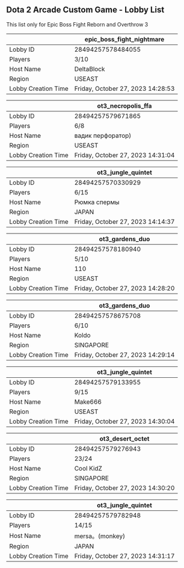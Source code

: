 ## Dota 2 Arcade Custom Game - Lobby List

This list only for Epic Boss Fight Reborn and Overthrow 3

|  | epic_boss_fight_nightmare |
| ------ | ------ |
| Lobby ID | 28494257578484055 |
| Players | 3/10 |
| Host Name | DeltaBlock |
| Region | USEAST |
| Lobby Creation Time | Friday, October 27, 2023 14:28:53 |


|  | ot3_necropolis_ffa |
| ------ | ------ |
| Lobby ID | 28494257579671865 |
| Players | 6/8 |
| Host Name | вадик перфоратор) |
| Region | USEAST |
| Lobby Creation Time | Friday, October 27, 2023 14:31:04 |


|  | ot3_jungle_quintet |
| ------ | ------ |
| Lobby ID | 28494257570330929 |
| Players | 6/15 |
| Host Name | Рюмка спермы |
| Region | JAPAN |
| Lobby Creation Time | Friday, October 27, 2023 14:14:37 |


|  | ot3_gardens_duo |
| ------ | ------ |
| Lobby ID | 28494257578180940 |
| Players | 5/10 |
| Host Name | 110 |
| Region | USEAST |
| Lobby Creation Time | Friday, October 27, 2023 14:28:20 |


|  | ot3_gardens_duo |
| ------ | ------ |
| Lobby ID | 28494257578675708 |
| Players | 6/10 |
| Host Name | Koldo |
| Region | SINGAPORE |
| Lobby Creation Time | Friday, October 27, 2023 14:29:14 |


|  | ot3_jungle_quintet |
| ------ | ------ |
| Lobby ID | 28494257579133955 |
| Players | 9/15 |
| Host Name | Make666 |
| Region | USEAST |
| Lobby Creation Time | Friday, October 27, 2023 14:30:04 |


|  | ot3_desert_octet |
| ------ | ------ |
| Lobby ID | 28494257579276943 |
| Players | 23/24 |
| Host Name | Cool KidZ |
| Region | SINGAPORE |
| Lobby Creation Time | Friday, October 27, 2023 14:30:20 |


|  | ot3_jungle_quintet |
| ------ | ------ |
| Lobby ID | 28494257579782948 |
| Players | 14/15 |
| Host Name | mersa。(monkey) |
| Region | JAPAN |
| Lobby Creation Time | Friday, October 27, 2023 14:31:17 |


